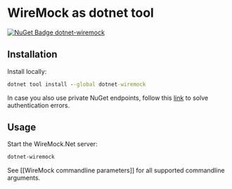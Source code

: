 # WireMock as dotnet tool

[![NuGet Badge dotnet-wiremock](https://buildstats.info/nuget/dotnet-wiremock)](https://www.nuget.org/packages/dotnet-wiremock)

## Installation
Install locally:
``` cmd
dotnet tool install --global dotnet-wiremock
```

In case you also use private NuGet endpoints, follow this [link](https://github.com/dotnet/sdk/issues/9555#issuecomment-484585146) to solve authentication errors.

## Usage
Start the WireMock.Net server:
``` cmd
dotnet-wiremock
```

See [[WireMock commandline parameters]] for all supported commandline arguments.